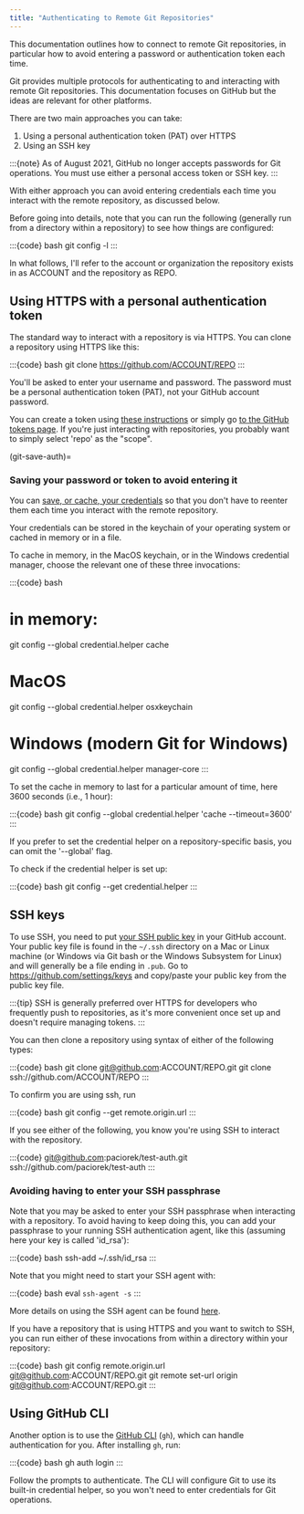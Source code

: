 ```yaml
---
title: "Authenticating to Remote Git Repositories"
---
```

This documentation outlines how to connect to remote Git repositories,
in particular how to avoid entering a password or authentication token
each time.

Git provides multiple protocols for authenticating to and interacting
with remote Git repositories. This documentation focuses on GitHub but
the ideas are relevant for other platforms.

There are two main approaches you can take:

1.   Using a personal authentication token (PAT) over HTTPS
2.   Using an SSH key

:::{note}
As of August 2021, GitHub no longer accepts passwords for Git operations.
You must use either a personal access token or SSH key.
:::

With either approach you can avoid entering credentials each time you 
interact with the remote repository, as discussed below.

Before going into details, note that you can run the
following (generally run from a directory within a repository) to see
how things are configured:

:::{code} bash
git config -l
:::

In what follows, I'll refer to the account or organization the
repository exists in as ACCOUNT and the repository as REPO.

## Using HTTPS with a personal authentication token

The standard way to interact with a repository is via HTTPS. You can
clone a repository using HTTPS like this:

:::{code} bash
git clone https://github.com/ACCOUNT/REPO
:::

You'll be asked to enter your username and password. The password must
be a personal authentication token (PAT), not your GitHub account password.

You can create a token using [these
instructions](https://docs.github.com/en/github/authenticating-to-github/creating-a-personal-access-token) or
simply go [to the GitHub tokens page](https://github.com/settings/tokens). If you're just
interacting with repositories, you probably want to simply select 'repo'
as the "scope".

(git-save-auth)=
### Saving your password or token to avoid entering it

You can [save, or cache, your
credentials](https://docs.github.com/en/github/using-git/caching-your-github-credentials-in-git) so
that you don't have to reenter them each time you interact with the
remote repository.

Your credentials can be stored in the keychain of your operating system
or cached in memory or in a file.

To cache in memory, in the MacOS keychain, or in the Windows credential manager,
choose the relevant one of these three invocations:

:::{code} bash
# in memory:
git config --global credential.helper cache
# MacOS
git config --global credential.helper osxkeychain
# Windows (modern Git for Windows)
git config --global credential.helper manager-core
:::

To set the cache in memory to last for a particular amount of time, here
3600 seconds (i.e., 1 hour):

:::{code} bash
git config --global credential.helper 'cache --timeout=3600'
:::

If you prefer to set the credential helper on a repository-specific
basis, you can omit the '--global' flag.

To check if the credential helper is set up:

:::{code} bash
git config --get credential.helper
:::

## SSH keys

To use SSH, you need to put [your SSH public key](/kb/ssh-keys) in your GitHub account.
Your public key file is found in the `~/.ssh` directory on a Mac or Linux
machine (or Windows via Git bash or the Windows Subsystem for Linux) and will generally be a file ending in `.pub`. Go to
<https://github.com/settings/keys> and copy/paste your public key from
the public key file.

:::{tip}
SSH is generally preferred over HTTPS for developers who frequently push to repositories,
as it's more convenient once set up and doesn't require managing tokens.
:::

You can then clone a repository using syntax of either of the following
types:

:::{code} bash
git clone git@github.com:ACCOUNT/REPO.git
git clone ssh://github.com/ACCOUNT/REPO
:::

To confirm you are using ssh, run

:::{code} bash
git config --get remote.origin.url
:::

If you see either of the following, you know you're using SSH to
interact with the repository.

:::{code}
git@github.com:paciorek/test-auth.git
ssh://github.com/paciorek/test-auth
:::

### Avoiding having to enter your SSH passphrase

Note that you may be asked to enter your SSH passphrase when interacting
with a repository. To avoid having to keep doing this, you can add your
passphrase to your running SSH authentication agent, like this (assuming
here your key is called 'id_rsa'):

:::{code} bash
ssh-add ~/.ssh/id_rsa
:::

Note that you might need to start your SSH agent with:

:::{code} bash
eval `ssh-agent -s`
:::

More details on using the SSH agent can be found
[here](https://docs.github.com/en/github/authenticating-to-github/generating-a-new-ssh-key-and-adding-it-to-the-ssh-agent).

If you have a repository that is using HTTPS and you want to switch to
SSH, you can run either of these invocations from within a directory
within your repository:

:::{code} bash
git config remote.origin.url git@github.com:ACCOUNT/REPO.git
git remote set-url origin git@github.com:ACCOUNT/REPO.git
:::

## Using GitHub CLI

Another option is to use the [GitHub CLI](https://cli.github.com/) (`gh`),
which can handle authentication for you. After installing `gh`, run:

:::{code} bash
gh auth login
:::

Follow the prompts to authenticate. The CLI will configure Git to use its
built-in credential helper, so you won't need to enter credentials for
Git operations.

